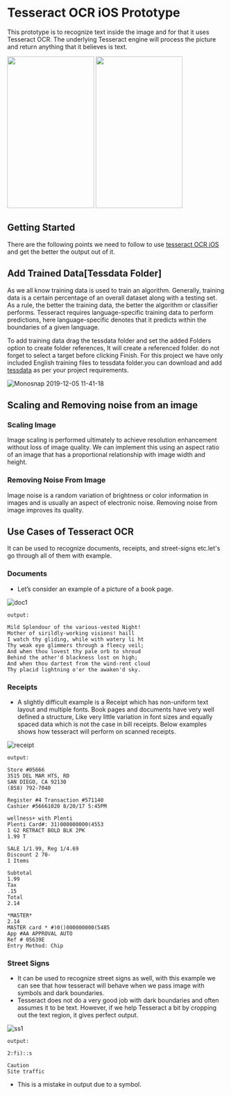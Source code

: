 # Tesseract OCR iOS Prototype

This prototype is to recognize text inside the image and for that it uses Tesseract OCR. The underlying Tesseract engine will process the picture and return anything that it believes is text.

<img src="https://user-images.githubusercontent.com/8736329/70211504-4678b500-175b-11ea-9479-8362a0b8cde0.gif"
width="200" height="350">     <img src="https://user-images.githubusercontent.com/8736329/70211414-031e4680-175b-11ea-8575-c371f08b0720.gif"
width="200" height="350"> 


## Getting Started

There are the following points we need to follow to use [tesseract OCR iOS](https://github.com/gali8/Tesseract-OCR-iOS) and get the better the output out of it. 

## Add Trained Data[Tessdata Folder]

As we all know training data is used to train an algorithm. Generally, training data is a certain percentage of an overall dataset along with a testing set. As a rule, the better the training data, the better the algorithm or classifier performs. Tesseract requires language-specific training data to perform predictions, here language-specific denotes that it predicts within the boundaries of a given language.

To add training data drag the tessdata folder and set the added Folders option to create folder references, It will create a referenced folder. do not forget to select a target before clicking Finish.
For this project we have only included English training files to tessdata folder.you can download and add [tessdata](https://github.com/tesseract-ocr/tessdata) as per your project requirements.

![Monosnap 2019-12-05 11-41-18](https://user-images.githubusercontent.com/8736329/70208814-88eac380-1754-11ea-81ea-c66b2a789dc0.png)

## Scaling and Removing noise from an image

### Scaling Image

Image scaling is performed ultimately to achieve resolution enhancement without loss of image quality. We can implement this using an aspect ratio of an image that has a proportional relationship with image width and height.

### Removing Noise From Image

Image noise is a random variation of brightness or color information in images and is usually an aspect of electronic noise. Removing noise from image improves its quality.

## Use Cases of Tesseract OCR


It can be used to recognize documents, receipts, and street-signs etc.let's go through all of them with example.

### Documents 

- Let’s consider an example of a picture of a book page.

![doc1](https://user-images.githubusercontent.com/8736329/70234375-886b2080-1786-11ea-9f66-b68dfb759dcb.png)

```
output:

Mild Splendour of the various-vested Night!
Mother of sirildly-working visions! haill
I watch thy gliding, while with watery li ht
Thy weak eye glimmers through a fleecy veil;
And when thou lovest thy pale orb to shroud
Behind the ather'd blackness lost on high;
And when thou dartest from the wind-rent cloud
Thy placid lightning o'er the awaken'd sky.
```


### Receipts

- A slightly difficult example is a Receipt which has non-uniform text layout and multiple fonts. Book pages and documents have very well defined a structure, Like very little variation in font sizes and equally spaced data which is not the case in bill receipts. Below examples shows how tesseract will perform on scanned receipts.

![receipt](https://user-images.githubusercontent.com/8736329/70234293-5b1e7280-1786-11ea-8b18-27728a210bc0.png)

```
output:

Store #05666
3515 DEL MAR HTS, RD
SAN DIEGO, CA 92130
(858) 792-7040

Register #4 Transaction #571140
Cashier #56661020 8/20/17 5:45PM

wellness+ with Plenti
Plenti Card#: 31)000000000(4553
1 G2 RETRACT BOLD BLK 2PK
1.99 T

SALE 1/1.99, Reg 1/4.69
Discount 2 70-
1 Items

Subtotal
1.99
Tax
.15
Total
2.14

*MASTER*
2.14
MASTER card * #)0()000000000(5485
App #AA APPROVAL AUTO
Ref # 05639E
Entry Method: Chip
```


### Street Signs

- It can be used to recognize street signs as well, with this example we can see that how tesseract will behave when we pass image with symbols and dark boundaries.
- Tesseract does not do a very good job with dark boundaries and often assumes it to be text. However, if we help Tesseract a bit by cropping out the text region, it gives perfect output.

![ss1](https://user-images.githubusercontent.com/8736329/70234485-bfd9cd00-1786-11ea-8f7e-1e328fc63733.jpeg)

```
output:

2:fi)::s

Caution
Site traffic
```
- This is a mistake in output due to a symbol. 

